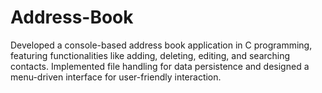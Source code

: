 # Address-Book
 Developed a console-based address book application in C  programming, featuring functionalities like adding, deleting, editing,  and searching contacts. Implemented file handling for data  persistence and designed a menu-driven interface for user-friendly  interaction. 

